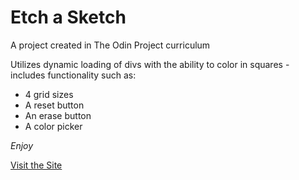 # Etch a Sketch

A project created in The Odin Project curriculum

Utilizes dynamic loading of divs with the ability to color in squares - includes functionality such as:

- 4 grid sizes
- A reset button
- An erase button
- A color picker

*Enjoy*

[Visit the Site](https://z8phyr.github.io/odin-etchasketch/)
